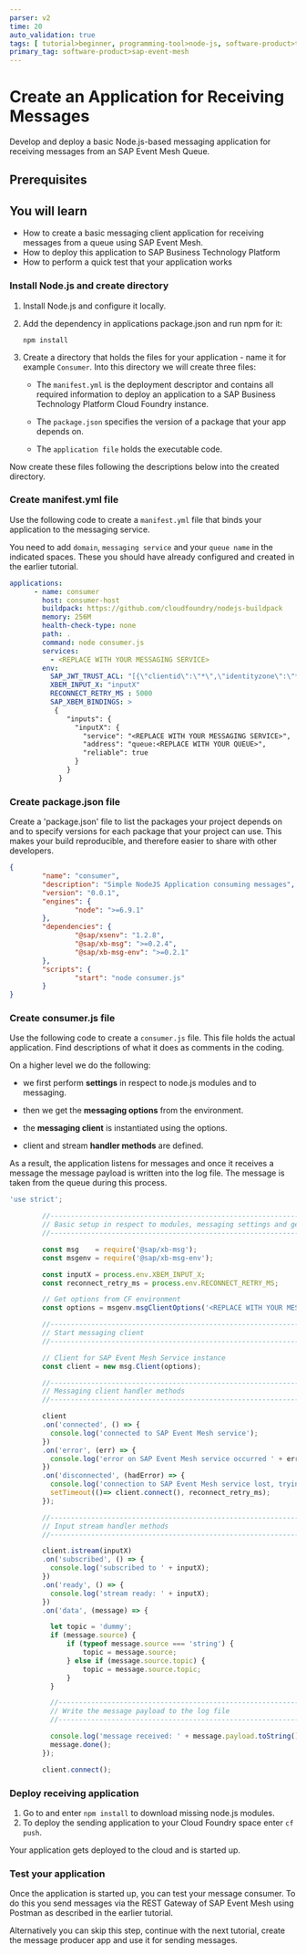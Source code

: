 ```yaml
---
parser: v2
time: 20
auto_validation: true
tags: [ tutorial>beginner, programming-tool>node-js, software-product>technology-platform>sap-business-technology-platform, tutorial>license]
primary_tag: software-product>sap-event-mesh
---
```


# Create an Application for Receiving Messages
<!-- description --> Develop and deploy a basic Node.js-based messaging application for receiving messages from an SAP Event Mesh Queue.

## Prerequisites
## You will learn
  - How to create a basic messaging client application for receiving messages from a queue using SAP Event Mesh.
  - How to deploy this application to SAP Business Technology Platform
  - How to perform a quick test that your application works

### Install Node.js and create directory


1. Install Node.js and configure it locally.

2. Add the dependency in applications package.json and run npm for it:

    `npm install`


3. Create a directory that holds the files for your application - name it for example `Consumer`. Into this directory we will create three files:

      * The `manifest.yml` is the deployment descriptor and contains all required information to deploy an application to a SAP Business Technology Platform Cloud Foundry instance.

      * The `package.json` specifies the version of a package that your app depends on.

      * The `application file` holds the executable code.

Now create these files following the descriptions below into the created directory.


### Create manifest.yml file


Use the following code to create a `manifest.yml` file that binds your application to the messaging service.

You need to add `domain`, `messaging service` and your `queue name` in the indicated spaces. These you should have already configured and created in the earlier tutorial.

```yaml
applications:
      - name: consumer
        host: consumer-host
        buildpack: https://github.com/cloudfoundry/nodejs-buildpack
        memory: 256M
        health-check-type: none
        path: .
        command: node consumer.js
        services:
          - <REPLACE WITH YOUR MESSAGING SERVICE>
        env:
          SAP_JWT_TRUST_ACL: "[{\"clientid\":\"*\",\"identityzone\":\"*\"}]"
          XBEM_INPUT_X: "inputX"
          RECONNECT_RETRY_MS : 5000
          SAP_XBEM_BINDINGS: >
           {
              "inputs": {
                "inputX": {
                  "service": "<REPLACE WITH YOUR MESSAGING SERVICE>",
                  "address": "queue:<REPLACE WITH YOUR QUEUE>",
                  "reliable": true
                }
              }
            }
```


### Create package.json file


Create a 'package.json' file to list the packages your project depends on
and to specify versions for each package that your project can use. This
makes your build reproducible, and therefore easier to share with other developers.

```json
{
        "name": "consumer",
        "description": "Simple NodeJS Application consuming messages",
        "version": "0.0.1",
        "engines": {
                "node": ">=6.9.1"
        },
        "dependencies": {
                "@sap/xsenv": "1.2.8",
                "@sap/xb-msg": ">=0.2.4",
                "@sap/xb-msg-env": ">=0.2.1"
        },
        "scripts": {
                "start": "node consumer.js"
        }
}
```



### Create consumer.js file


Use the following code to create a `consumer.js` file. This file holds the actual application. Find descriptions of what it does as comments in the coding.

On a higher level we do the following:

- we first perform **settings** in respect to node.js modules and to messaging.

- then we get the **messaging options** from the environment.

- the **messaging client** is instantiated using the options.

- client and stream **handler methods** are defined.

As a result, the application listens for messages and once it receives a message the message payload is written into the log file. The message is taken from the queue during this process.

```javascript
'use strict';

        //------------------------------------------------------------------------------------------------------------------
        // Basic setup in respect to modules, messaging settings and getting messaging options
        //------------------------------------------------------------------------------------------------------------------

        const msg    = require('@sap/xb-msg');
        const msgenv = require('@sap/xb-msg-env');

        const inputX = process.env.XBEM_INPUT_X;
        const reconnect_retry_ms = process.env.RECONNECT_RETRY_MS;

        // Get options from CF environment
        const options = msgenv.msgClientOptions('<REPLACE WITH YOUR MESSAGING SERVICE>', [inputX], []);

        //------------------------------------------------------------------------------------------------------------------
        // Start messaging client
        //------------------------------------------------------------------------------------------------------------------

        // Client for SAP Event Mesh Service instance
        const client = new msg.Client(options);

        //------------------------------------------------------------------------------------------------------------------
        // Messaging client handler methods
        //------------------------------------------------------------------------------------------------------------------

        client
        .on('connected', () => {
          console.log('connected to SAP Event Mesh service');
        })
        .on('error', (err) => {
          console.log('error on SAP Event Mesh service occurred ' + err);
        })
        .on('disconnected', (hadError) => {
          console.log('connection to SAP Event Mesh service lost, trying to reconnect in ' + reconnect_retry_ms + ' ms');
          setTimeout(()=> client.connect(), reconnect_retry_ms);
        });

        //------------------------------------------------------------------------------------------------------------------
        // Input stream handler methods
        //------------------------------------------------------------------------------------------------------------------

        client.istream(inputX)
        .on('subscribed', () => {
          console.log('subscribed to ' + inputX);
        })
        .on('ready', () => {
          console.log('stream ready: ' + inputX);
        })
        .on('data', (message) => {

          let topic = 'dummy';
          if (message.source) {
              if (typeof message.source === 'string') {
                  topic = message.source;
              } else if (message.source.topic) {
                  topic = message.source.topic;
              }
          }

          //------------------------------------------------------------------------------------------------------------------
          // Write the message payload to the log file
          //------------------------------------------------------------------------------------------------------------------

          console.log('message received: ' + message.payload.toString());
          message.done();
        });

        client.connect();
```



### Deploy receiving application


1.	Go to <filepath directory to manifest.yml> and enter `npm install` to download missing node.js modules.
2.	To deploy the sending application to your Cloud Foundry space enter `cf push`.

Your application gets deployed to the cloud and is started up.


### Test your application


Once the application is started up, you can test your message consumer. To do this you send messages via the REST Gateway of SAP Event Mesh using Postman as described in the earlier tutorial.

Alternatively you can skip this step, continue with the next tutorial, create the message producer app and use it for sending messages.


